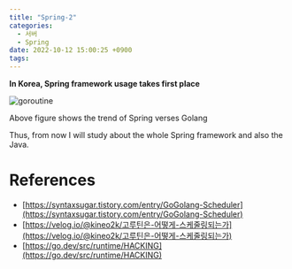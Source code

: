 ```yaml
---
title: "Spring-2"
categories:
  - 서버
  - Spring
date: 2022-10-12 15:00:25 +0900
tags:
---
```


**In Korea, Spring framework usage takes first place**

![goroutine](../../assets/img/spring/spring_vs_golang.png)

Above figure shows the trend of Spring verses Golang

Thus, from now I will study about the whole Spring framework and also the Java.

# References
* [https://syntaxsugar.tistory.com/entry/GoGolang-Scheduler](https://syntaxsugar.tistory.com/entry/GoGolang-Scheduler)
* [https://velog.io/@kineo2k/고루틴은-어떻게-스케줄링되는가](https://velog.io/@kineo2k/고루틴은-어떻게-스케줄링되는가)
* [https://go.dev/src/runtime/HACKING](https://go.dev/src/runtime/HACKING)
